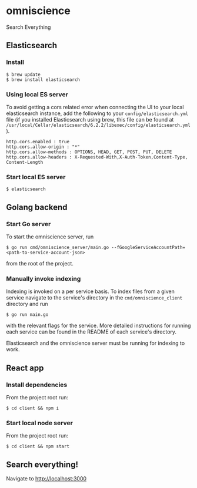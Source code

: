 # omniscience

Search Everything

## Elasticsearch

### Install

```
$ brew update
$ brew install elasticsearch
```

### Using local ES server

To avoid getting a cors related error when connecting the UI to your local elasticsearch instance, add the following to your `config/elasticsearch.yml` file (if you installed Elasticsearch using brew, this file can be found at `/usr/local/Cellar/elasticsearch/6.2.2/libexec/config/elasticsearch.yml`).

```
http.cors.enabled : true  
http.cors.allow-origin : "*"
http.cors.allow-methods : OPTIONS, HEAD, GET, POST, PUT, DELETE
http.cors.allow-headers : X-Requested-With,X-Auth-Token,Content-Type, Content-Length
```

### Start local ES server

```
$ elasticsearch
```

## Golang backend

### Start Go server

To start the omniscience server, run

```
$ go run cmd/omniscience_server/main.go --fGoogleServiceAccountPath=<path-to-service-account-json>
```

from the root of the project.

### Manually invoke indexing

Indexing is invoked on a per service basis. To index files from a given service navigate to the service's directory in the `cmd/omniscience_client` directory and run 

```
$ go run main.go
```

with the relevant flags for the service. More detailed instructions for running each service can be found in the README of each service's directory.

Elasticsearch and the omniscience server must be running for indexing to work.

## React app

### Install dependencies

From the project root run:

```
$ cd client && npm i
```

### Start local node server

From the project root run:

```
$ cd client && npm start
```

## Search everything!

Navigate to [http://localhost:3000](http://localhost:3000)
